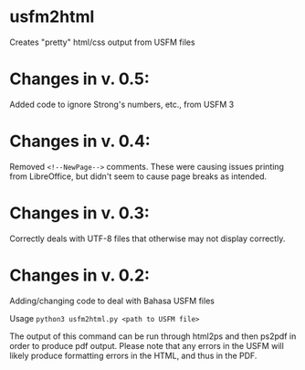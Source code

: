 # usfm2html
Creates "pretty" html/css output from USFM files

# Changes in v. 0.5:
   Added code to ignore Strong's numbers, etc., from USFM 3

# Changes in v. 0.4:
   Removed `<!--NewPage-->` comments. These were causing issues printing from LibreOffice,
   but didn't seem to cause page breaks as intended.

# Changes in v. 0.3:
   Correctly deals with UTF-8 files that otherwise may not display correctly.

# Changes in v. 0.2:
   Adding/changing code to deal with Bahasa USFM files

  Usage `python3 usfm2html.py <path to USFM file>`

 The output of this command can be run through html2ps and then ps2pdf in order to produce pdf output.
 Please note that any errors in the USFM will likely produce formatting errors in the HTML, and thus in the PDF.
